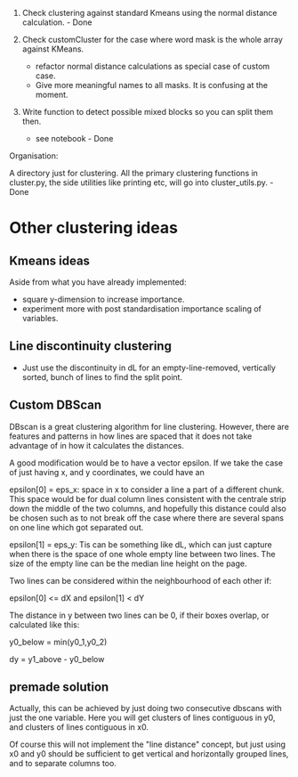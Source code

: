 1. Check clustering against standard Kmeans using the normal distance calculation.                        - Done

2. Check customCluster for the case where word mask is the whole array against KMeans. 
   - refactor normal distance calculations as special case of custom case. 
   - Give more meaningful names to all masks. It is confusing at the moment. 

3. Write function to detect possible mixed blocks so you can split them then.
   - see notebook                                                                                          - Done


Organisation:

A directory just for clustering. All the primary clustering functions in cluster.py, the side utilities
like printing etc, will go into cluster_utils.py.                                                           - Done


# Other clustering ideas

## Kmeans ideas
Aside from what you have already implemented:

- square y-dimension to increase importance. 
- experiment more with post standardisation importance scaling of variables.

## Line discontinuity clustering
- Just use the discontinuity in dL for an empty-line-removed, vertically sorted, bunch of lines to find
  the split point. 

## Custom DBScan

DBscan is a great clustering algorithm for line clustering. However, there are features and patterns in 
how lines are spaced that it does not take advantage of in how it calculates the distances.

A good modification would be to have a vector epsilon. If we take the case of just having x, and y coordinates,
we could have an 

epsilon[0] = eps_x: space in x to consider a line a part of a different chunk. This space would be for dual column lines 
             consistent with the centrale strip down the middle of the two columns, and hopefully this distance could
             also be chosen such as to not break off the case where there are several spans on one  line which got 
             separated out.

epsilon[1] = eps_y: Tis can be something like dL, which can just capture when there is the space of one whole empty line between
             two lines. The size of the empty line can be the median line height on the page.

Two lines can be considered within the neighbourhood of each other if:

epsilon[0] <= dX and epsilon[1] < dY

The distance in y between two lines can be 0, if their boxes overlap, or calculated like this:

y0_below = min(y0_1,y0_2)

dy = y1_above - y0_below


## premade solution
Actually, this can be achieved by just doing two consecutive dbscans with just the one variable. Here you will get clusters
of lines contiguous in y0, and clusters of lines contiguous in x0.

Of course this will not implement the "line distance" concept,  but just using x0 and y0 should be sufficient to get vertical
and horizontally grouped lines, and to separate columns too.


